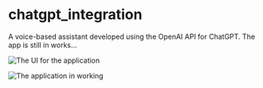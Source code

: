 # chatgpt_integration

A voice-based assistant developed using the OpenAI API for ChatGPT. 
The app is still in works...


![The UI for the application](https://user-images.githubusercontent.com/30197476/221945510-32730f94-1c1b-4ba7-a4b7-3b9f4de0e130.jpeg)


![The application in working](https://user-images.githubusercontent.com/30197476/221945543-367f7c79-a524-4f21-ab73-0c1c76a6c580.jpeg)
